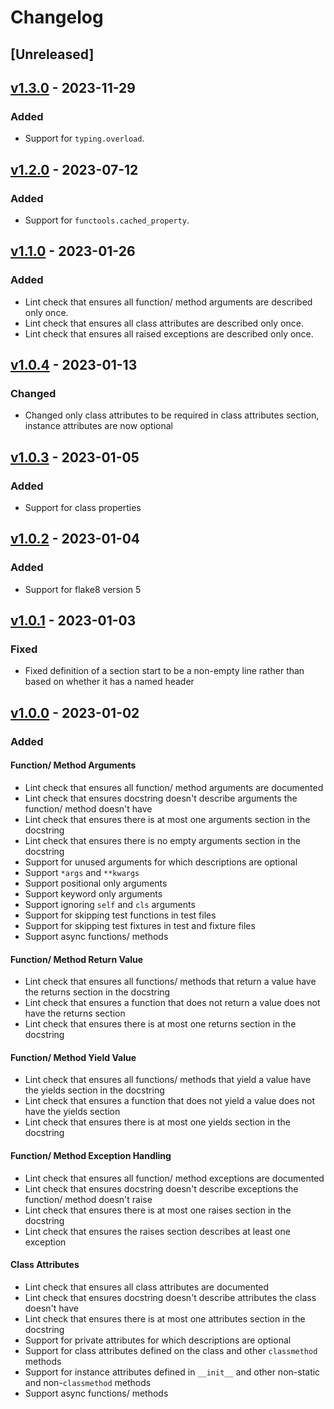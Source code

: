 # Changelog

## [Unreleased]

## [v1.3.0] - 2023-11-29

### Added

- Support for `typing.overload`.

## [v1.2.0] - 2023-07-12

### Added

- Support for `functools.cached_property`.

## [v1.1.0] - 2023-01-26

### Added

- Lint check that ensures all function/ method arguments are described only
  once.
- Lint check that ensures all class attributes are described only once.
- Lint check that ensures all raised exceptions are described only once.

## [v1.0.4] - 2023-01-13

### Changed

- Changed only class attributes to be required in class attributes section,
  instance attributes are now optional

## [v1.0.3] - 2023-01-05

### Added

- Support for class properties

## [v1.0.2] - 2023-01-04

### Added

- Support for flake8 version 5

## [v1.0.1] - 2023-01-03

### Fixed

- Fixed definition of a section start to be a non-empty line rather than based
  on whether it has a named header

## [v1.0.0] - 2023-01-02

### Added

#### Function/ Method Arguments

- Lint check that ensures all function/ method arguments are documented
- Lint check that ensures docstring doesn't describe arguments the function/
  method doesn't have
- Lint check that ensures there is at most one arguments section in the
  docstring
- Lint check that ensures there is no empty arguments section in the docstring
- Support for unused arguments for which descriptions are optional
- Support `*args` and `**kwargs`
- Support positional only arguments
- Support keyword only arguments
- Support ignoring `self` and `cls` arguments
- Support for skipping test functions in test files
- Support for skipping test fixtures in test and fixture files
- Support async functions/ methods

#### Function/ Method Return Value

- Lint check that ensures all functions/ methods that return a value have the
  returns section in the docstring
- Lint check that ensures a function that does not return a value does not have
  the returns section
- Lint check that ensures there is at most one returns section in the docstring

#### Function/ Method Yield Value

- Lint check that ensures all functions/ methods that yield a value have the
  yields section in the docstring
- Lint check that ensures a function that does not yield a value does not have
  the yields section
- Lint check that ensures there is at most one yields section in the docstring

#### Function/ Method Exception Handling

- Lint check that ensures all function/ method exceptions are documented
- Lint check that ensures docstring doesn't describe exceptions the function/
  method doesn't raise
- Lint check that ensures there is at most one raises section in the docstring
- Lint check that ensures the raises section describes at least one exception

#### Class Attributes

- Lint check that ensures all class attributes are documented
- Lint check that ensures docstring doesn't describe attributes the class
  doesn't have
- Lint check that ensures there is at most one attributes section in the
  docstring
- Support for private attributes for which descriptions are optional
- Support for class attributes defined on the class and other `classmethod`
  methods
- Support for instance attributes defined in `__init__` and other non-static and
  non-`classmethod` methods
- Support async functions/ methods

[//]: # "Release links"
[v1.0.0]: https://github.com/jdkandersson/flake8-docstrings-complete/releases/v1.0.0
[v1.0.1]: https://github.com/jdkandersson/flake8-docstrings-complete/releases/v1.0.1
[v1.0.2]: https://github.com/jdkandersson/flake8-docstrings-complete/releases/v1.0.2
[v1.0.3]: https://github.com/jdkandersson/flake8-docstrings-complete/releases/v1.0.3
[v1.0.4]: https://github.com/jdkandersson/flake8-docstrings-complete/releases/v1.0.4
[v1.1.0]: https://github.com/jdkandersson/flake8-docstrings-complete/releases/v1.1.0
[v1.2.0]: https://github.com/jdkandersson/flake8-docstrings-complete/releases/v1.2.0
[v1.3.0]: https://github.com/jdkandersson/flake8-docstrings-complete/releases/v1.3.0
